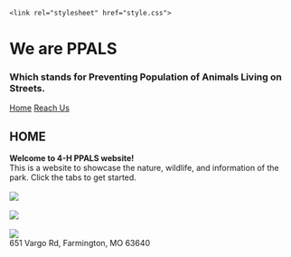 
<html>
  <head>
    <meta charset="utf-8">
    <meta name="viewport" content="width=device-width, initial-scale=1">
  
    <link rel="stylesheet" href="style.css">
   
    
    



    
    
  </head>
  <body>
    <h1>We are PPALS</h1>
    <h3>Which stands for Preventing Population of Animals Living on Streets.</h3>
    <a href="index.html">Home</a>
    <a href="reach%20us.html">Reach Us</a>
    <h2>HOME</h2>
    <p>
     <strong> Welcome to 4-H PPALS website!</strong>
      <br>
      This is a website to showcase the nature, wildlife, and information of the park. Click the tabs to get started.
      <br>
      <br>
      <img src="https://parklandhub.com/wp-content/uploads/2017/03/englerpark20-1024x682.jpg">
      <br>
      <br>
      <img src="https://photos.smugmug.com/Other/LEW-Garden-at-Engler/Summer-2013-LEW-Memorial/i-r2bb9Fm/0/f4094770/L/DSC_1561-L.jpg" >
      <br>
      <br>
      <img src="https://photos.smugmug.com/Other/LEW-Garden-at-Engler/Summer-2013-LEW-Memorial/i-6G6mtkL/1/2f4ad03f/L/DSC_1565-L.jpg" />
      <br>
      651 Vargo Rd, Farmington, MO 63640
    </p>
     
  </body>
</html>
